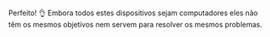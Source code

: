 Perfeito! :ok_hand: Embora todos estes dispositivos sejam computadores eles não têm os mesmos objetivos nem servem para resolver os mesmos problemas.